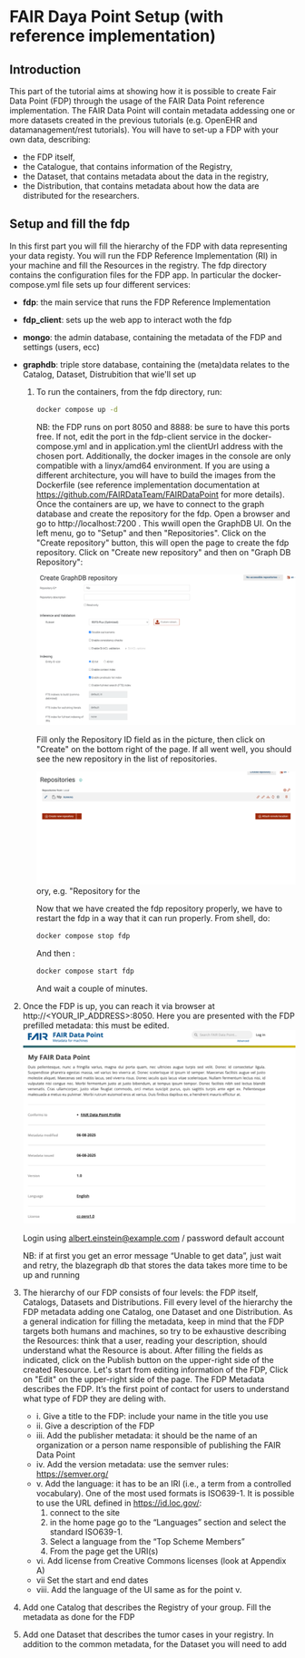 # FAIR Daya Point Setup (with reference implementation)

## Introduction 
This part of the tutorial aims at showing how it is possible to create Fair Data Point (FDP)
through the usage of the FAIR Data Point reference implementation.
The FAIR Data Point will contain metadata addessing one or more datasets created in the 
previous tutorials (e.g. OpenEHR and datamanagement/rest tutorials). 
You will have to set-up a FDP with your own data, describing: 
 - the FDP itself, 
 - the Catalogue, that contains information of the Registry, 
 - the Dataset, that contains metadata about the data in the registry, 
 - the Distribution, that contains metadata about how the data are distributed for the researchers.

## Setup and fill the fdp 
In this first part you will fill the hierarchy of the FDP with data representing your data registy.
You will run the FDP Reference Implementation (RI) in your machine and fill the Resources in the registry.
The fdp directory contains the configuration files for the FDP app. In particular the docker-compose.yml file 
sets up four different services: 
- **fdp**: the main service that runs the FDP Reference Implementation
- **fdp_client**: sets up the web app to interact woth the fdp
- **mongo**: the admin database, containing the metadata of the FDP and settings (users, ecc)
- **graphdb**: triple store database, containing the (meta)data relates to the Catalog, Dataset, Distrubition that wie'll set up

  1. To run the containers, from the fdp directory, run:
      ```bash
      docker compose up -d
      ```
      NB: the FDP runs on port 8050 and 8888: be sure to have this ports free. 
      If not, edit the port in the fdp-client service in the docker-compose.yml and in application.yml 
      the clientUrl address with the chosen port. Additionally, the docker images in the console are only compatible 
      with a linyx/amd64 environment. If you are using a different architecture, you will have to build the images from the Dockerfile
      (see reference implementation documentation at https://github.com/FAIRDataTeam/FAIRDataPoint for more details).
      Once the containers are up, we have to connect to the graph database and create the repository for the fdp. 
      Open a browser and go to http://localhost:7200 . This wwill open the GraphDB UI. On the left menu, go to "Setup"
      and then "Repositories". Click on the "Create repository" button, this will open the page to create the fdp repository. 
      Click on "Create new repository" and then on "Graph DB Repository":

      ![create_repository](./images/create_repository.png)
  
      Fill only the Repository ID field as in the picture, then click on "Create" on the bottom right of the page. 
      If all went well, you should see the new repository in the list of repositories.
    
      ![repositories](./images/repositories.png)ory, e.g. "Repository for the
    
      Now that we have created the fdp repository properly, we have to restart the fdp in a way that it can 
      run properly. From shell, do:
        ```bash
        docker compose stop fdp
        ```
     And then :
        ```bash
        docker compose start fdp
        ```
     And wait a couple of minutes. 

   
     
2.  Once the FDP is up, you can reach it via browser at http://<YOUR_IP_ADDRESS>:8050. Here  you are 
    presented with the FDP prefilled metadata: this must be edited.
    ![fdp_home](./images/fdp_home.png)    

    Login using albert.einstein@example.com / password default account

    NB: if at first you get an error message “Unable to get data”, just wait and retry, the blazegraph db 
    that stores the data takes more time to be up and running

3. The hierarchy of our FDP consists of four levels: the FDP itself, Catalogs, Datasets and Distributions. 
   Fill every level of the hierarchy the FDP metadata adding one Catalog, one Dataset and one Distribution. 
   As a general indication for filling the metadata, keep in mind that the FDP targets both humans and 
   machines, so try to be exhaustive describing the Resources: think that a user, reading your description, 
   should understand what the Resource is about. After filling the fields as indicated, click on the 
   Publish button on the upper-right side of the created Resource.
   Let's start from editing information of the FDP, Click on "Edit" on the upper-right side of the page. 
   The FDP Metadata describes the FDP. It’s the first point of contact for users to understand what type of FDP
   they are deling with.
   - i.    Give a title to the FDP: include your name in the title you use
   - ii.   Give a description of the FDP
   - iii.  Add the publisher metadata: it should be the name of an organization or a person name responsible of publishing the FAIR Data Point
   - iv.   Add the version metadata: use the semver rules: https://semver.org/
   - v.    Add the language: it has to be an IRI (i.e., a term from a controlled vocabulary). 
           One of the most used formats is ISO639-1. It is possible to use the URL defined in 
           https://id.loc.gov/: 
       1.  connect to the site 
       2.  in the home page go to the “Languages” section and select the standard ISO639-1. 
       3.  Select a language from the “Top Scheme Members”
       4.  From the page get the URI(s)
   - vi.   Add license from Creative Commons licenses (look at Appendix A)
   - vii   Set the start and end dates
   - viii. Add the language of the UI same as for the point v.
4. Add one Catalog that describes the Registry of your group. Fill the metadata as done for the FDP
5. Add one Dataset that describes the tumor cases in your registry. In addition to the common metadata, 
   for the Dataset you will need to add





